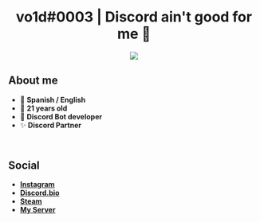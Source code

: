 
<h1 align="center"> vo1d#0003 | Discord ain't good for me 🥴 </h1>

<p align="center">
<img align="center" src="https://github-readme-stats.anuraghazra1.vercel.app/api?username=vo1d-dev&show_icons=true&include_all_commits=true&theme=material-palenight"/>
</p>

## About me
- 💬 **Spanish / English**
- 🍰 **21 years old**
- 🤖 **Discord Bot developer**
- ✨ **Discord Partner**
##
```bash
```

## Social
- **[Instagram](https://www.instagram.com/vo1d.dev/)**
- **[Discord.bio](https://discord.bio/p/vo1d)**
- **[Steam](https://steamcommunity.com/id/-vo1d/)**
- **[My Server](https://discord.com/invite/InfernalCore)**
##
```bash
```
